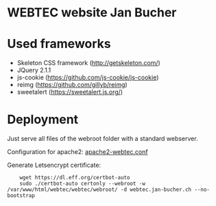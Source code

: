 WEBTEC website Jan Bucher
=========================

# Used frameworks
- Skeleton CSS framework (http://getskeleton.com/)
- JQuery 2.1.1
- js-cookie (https://github.com/js-cookie/js-cookie)
- reimg (https://github.com/gillyb/reimg)
- sweetalert (https://sweetalert.js.org/)

# Deployment
Just serve all files of the webroot folder with a standard webserver.

Configuration for apache2: [apache2-webtec.conf](apache2-webtec.conf)

Generate Letsencrypt certificate:
```
    wget https://dl.eff.org/certbot-auto
    sudo ./certbot-auto certonly --webroot -w /var/www/html/webtec/webtec/webroot/ -d webtec.jan-bucher.ch --no-bootstrap
```
